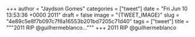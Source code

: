 
+++
author = "Jaydson Gomes"
categories = ["tweet"]
date = "Fri Jun 10 13:53:36 +0000 2011"
draft = false
image = "{TWEET_IMAGE}"
slug = "4e89c5e8f7b097c7f6a16553b201bd7205c71d40"
tags = ["tweet"]
title = """2011 RIP @guilhermeblanco..."""
+++
2011 RIP @guilhermeblanco
